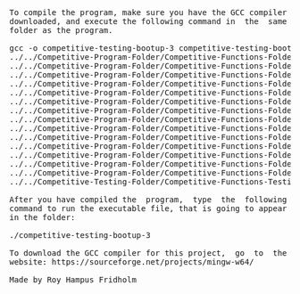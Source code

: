 
<pre>
To compile the program, make sure you have the GCC compiler  
downloaded, and execute the following command in  the  same  
folder as the program.

gcc -o competitive-testing-bootup-3 competitive-testing-bootup-3.c \
../../Competitive-Program-Folder/Competitive-Functions-Folder-1/competitive-functions-program-1-1.c \
../../Competitive-Program-Folder/Competitive-Functions-Folder-1/competitive-functions-program-1-2.c \
../../Competitive-Program-Folder/Competitive-Functions-Folder-2/competitive-functions-program-2-1.c \
../../Competitive-Program-Folder/Competitive-Functions-Folder-2/competitive-functions-program-2-2.c \
../../Competitive-Program-Folder/Competitive-Functions-Folder-3/competitive-functions-program-3-1.c \
../../Competitive-Program-Folder/Competitive-Functions-Folder-3/competitive-functions-program-3-2.c \
../../Competitive-Program-Folder/Competitive-Functions-Folder-4/competitive-functions-program-4-1.c \
../../Competitive-Program-Folder/Competitive-Functions-Folder-4/competitive-functions-program-4-2.c \
../../Competitive-Program-Folder/Competitive-Functions-Folder-5/competitive-functions-program-5-1.c \
../../Competitive-Program-Folder/Competitive-Functions-Folder-5/competitive-functions-program-5-2.c \
../../Competitive-Program-Folder/Competitive-Functions-Folder-6/competitive-functions-program-6-1.c \
../../Competitive-Program-Folder/Competitive-Functions-Folder-6/competitive-functions-program-6-2.c \
../../Competitive-Program-Folder/Competitive-Functions-Folder-7/competitive-functions-program-7-1.c \
../../Competitive-Program-Folder/Competitive-Functions-Folder-7/competitive-functions-program-7-2.c \
../../Competitive-Testing-Folder/Competitive-Functions-Testing-3/competitive-functions-testing-3-1.c -lm

After you have compiled the  program,  type  the  following  
command to run the executable file, that is going to appear  
in the folder:

./competitive-testing-bootup-3

To download the GCC compiler for this project,  go  to  the  
website: https://sourceforge.net/projects/mingw-w64/

Made by Roy Hampus Fridholm
</pre>
